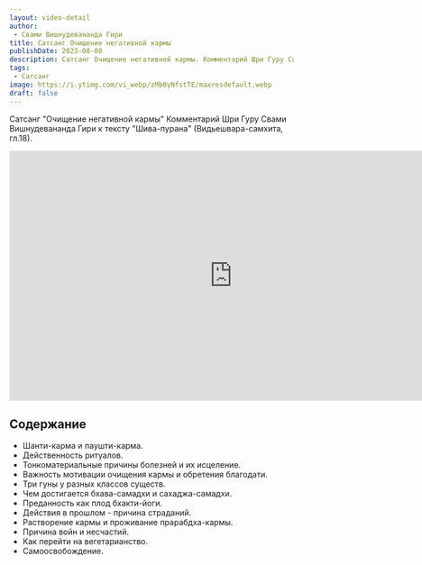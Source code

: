 ```yaml
---
layout: video-detail
author:
 - Свами Вишнудевананда Гири
title: Сатсанг Очищение негативной кармы
publishDate: 2023-08-08
description: Сатсанг Очищение негативной кармы. Комментарий Шри Гуру Свами Вишнудевананда Гири к тексту "Шива-пурана" (Видьешвара-самхита, гл.18).
tags: 
 - Сатсанг
image: https://i.ytimg.com/vi_webp/zMb0yNfstTE/maxresdefault.webp
draft: false
---
```


 Сатсанг "Очищение негативной кармы"
Комментарий Шри Гуру Свами Вишнудевананда Гири к тексту "Шива-пурана" (Видьешвара-самхита, гл.18).

<iframe width="790" height="444" src="https://www.youtube.com/embed/zMb0yNfstTE" frameborder="0" allowfullscreen=""></iframe> 

## Содержание

- Шанти-карма и паушти-карма.
- Действенность ритуалов.
- Тонкоматериальные причины болезней и их исцеление.
- Важность мотивации очищения кармы и обретения благодати.
- Три гуны у разных классов существ.
- Чем достигается бхава-самадхи и сахаджа-самадхи.
- Преданность как плод бхакти-йоги.
- Действия в прошлом - причина страданий.
- Растворение кармы и проживание прарабдха-кармы.
- Причина войн и несчастий.
- Как перейти на вегетарианство.
- Самоосвобождение.
